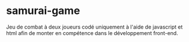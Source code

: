 # samurai-game
 Jeu de combat à deux joueurs codé uniquement à l'aide de javascript et html afin de monter en compétence dans le développement front-end.
